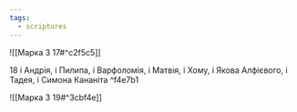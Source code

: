 ```yaml
---
tags:
  - scriptures
---
```


![[Марка 3 17#^c2f5c5]]

18 і Андрія, і Пилипа, і Варфоломія, і Матвія, і Хому, і Якова Алфієвого, і Тадея, і Симона Кананіта ^f4e7b1

![[Марка 3 19#^3cbf4e]]